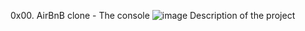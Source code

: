 0x00. AirBnB clone - The console
![image](https://user-images.githubusercontent.com/99464926/217079018-0036479c-151a-431f-ba0d-21584479b53e.png)
Description of the project
